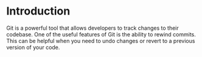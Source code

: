 # Introduction

Git is a powerful tool that allows developers to track changes to their codebase. One of the useful features of Git is the ability to rewind commits. This can be helpful when you need to undo changes or revert to a previous version of your code.
